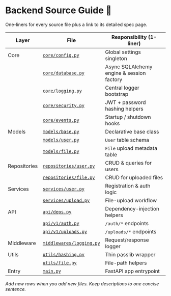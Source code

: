 <!-- docs/backend/backend-source-guide.md  – Backend Gateway -->
# Backend Source Guide 🐍

One-liners for every source file plus a link to its detailed spec page.

| Layer | File | Responsibility (1-liner) |
|-------|------|--------------------------|
| Core | [`core/config.py`](file-details/core-config.md) | Global settings singleton |
|  | [`core/database.py`](file-details/core-database.md) | Async SQLAlchemy engine & session factory |
|  | [`core/logging.py`](file-details/core-logging.md) | Central logger bootstrap |
|  | [`core/security.py`](file-details/core-security.md) | JWT + password hashing helpers |
|  | [`core/events.py`](file-details/core-events.md) | Startup / shutdown hooks |
| Models | [`models/base.py`](file-details/models-base.md) | Declarative base class |
|  | [`models/user.py`](file-details/models-user.md) | `User` table schema |
|  | [`models/file.py`](file-details/models-file.md) | `File` upload metadata table |
| Repositories | [`repositories/user.py`](file-details/repositories-user.md) | CRUD & queries for users |
|  | [`repositories/file.py`](file-details/repositories-file.md) | CRUD for uploaded files |
| Services | [`services/user.py`](file-details/services-user.md) | Registration & auth logic |
|  | [`services/upload.py`](file-details/services-upload.md) | File-upload workflow |
| API | [`api/deps.py`](file-details/api-deps.md) | Dependency-injection helpers |
|  | [`api/v1/auth.py`](file-details/api-auth.md) | `/auth/*` endpoints |
|  | [`api/v1/uploads.py`](file-details/api-uploads.md) | `/uploads/*` endpoints |
| Middleware | [`middlewares/logging.py`](file-details/middlewares-logging.md) | Request/response logger |
| Utils | [`utils/hashing.py`](file-details/utils-hashing.md) | Thin passlib wrapper |
|  | [`utils/file.py`](file-details/utils-file.md) | File-path helpers |
| Entry | [`main.py`](file-details/main.md) | FastAPI app entrypoint |

_Add new rows when you add new files. Keep descriptions to one concise sentence._
